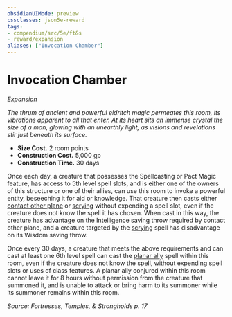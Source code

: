 ```yaml
---
obsidianUIMode: preview
cssclasses: json5e-reward
tags:
- compendium/src/5e/ft&s
- reward/expansion
aliases: ["Invocation Chamber"]
---
```

# Invocation Chamber
*Expansion*  

*The thrum of ancient and powerful eldritch magic permeates this room, its vibrations apparent to all that enter. At its heart sits an immense crystal the size of a man, glowing with an unearthly light, as visions and revelations stir just beneath its surface.*

- **Size Cost.** 2 room points  
- **Construction Cost.** 5,000 gp  
- **Construction Time.** 30 days  

Once each day, a creature that possesses the Spellcasting or Pact Magic feature, has access to 5th level spell slots, and is either one of the owners of this structure or one of their allies, can use this room to invoke a powerful entity, beseeching it for aid or knowledge. That creature then casts either [contact other plane](2-Mechanics/CLI/spells/contact-other-plane.md) or [scrying](2-Mechanics/CLI/spells/scrying.md) without expending a spell slot, even if the creature does not know the spell it has chosen. When cast in this way, the creature has advantage on the Intelligence saving throw required by contact other plane, and a creature targeted by the [scrying](2-Mechanics/CLI/spells/scrying.md) spell has disadvantage on its Wisdom saving throw.

Once every 30 days, a creature that meets the above requirements and can cast at least one 6th level spell can cast the [planar ally](2-Mechanics/CLI/spells/planar-ally.md) spell within this room, even if the creature does not know the spell, without expending spell slots or uses of class features. A planar ally conjured within this room cannot leave it for 8 hours without permission from the creature that summoned it, and is unable to attack or bring harm to its summoner while its summoner remains within this room.

*Source: Fortresses, Temples, & Strongholds p. 17*